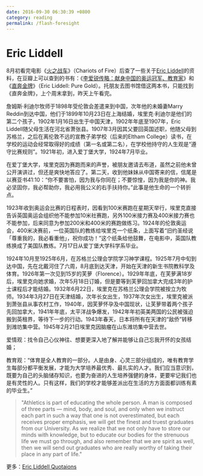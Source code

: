 ```yaml
---
date: 2016-09-30 06:30:39 +0800
category: reading
permalink: /flash-foresight
---
```

# Eric Liddell

8月初看完电影《[火之战车](https://movie.douban.com/subject/1300487/)》（Chariots of Fire）后查了一些关于[Eric Liddell](https://en.wikipedia.org/wiki/Eric_Liddell)的资料，在豆瓣上可以查到的书有：《[李爱锐传略：献身中国的奥运冠军、教育家](https://book.douban.com/subject/26427301/)》和《[直奔金牌](https://book.douban.com/subject/3019922/)》（Eric Liddell: Pure Gold）。托朋友去图书馆借这两本书，只能找到《直奔金牌》，上个周末拿到，昨天上午看完。

詹姆斯·利迪尔牧师于1898年受伦敦会差遣来到中国，次年他的未婚妻Marry Reddin到达中国，他们于1899年10月23日在上海结婚，埃里克·利迪尔是他们的第二个孩子，1902年1月16日出生于中国天津，1902年年底至1907年，Eric Liddell随父母生活在河北省萧张县。1907年3月因其父要回英国述职，他随父母到苏格兰，之后在离伦敦不远的宣教子弟学校（后来的Eltham College）读书，在学校的运动会经常取得好的成绩（第一名或第二名），在学校他持守的人生观是“遵守比赛规则”。1921年初，进入爱丁堡大学，1924年7月毕业。

在爱丁堡大学，埃里克因为赛跑而来的声誉，被朋友邀请去布道，虽然之前他未曾公开演讲过，但还是爽快地答应了。第二天，收到他妹妹从中国寄来的信，信尾是以赛亚书41:10：“你不要害怕，因为我与你同在；不要惊惶，因为我是你的神。我必坚固你，我必帮助你，我必用我公义的右手扶持你。”此事是他生命的一个转折点。

1923年收到奥运会比赛的日程表时，因看到100米赛跑在星期天举行，埃里克直接告诉英国奥运会组织他不能参加10米社赛跑，另外100米接力赛及400米接力赛也不能参加，后来同意为参加200米和400米的赛跑做练习。1924年的伦敦奥运会，400米决赛前，一位英国队的教练给埃里克一个纸条，上面写着“旧约圣经说「尊重我的，我必看重他」，祝你成功！”这个纸条给他鼓舞，在电影中，英国队教练换成了美国队教练。7月17日从爱丁堡大学科学系毕业。

1924年10月至1925年6月，在苏格兰公理会学院学习神学课程。1925年7月中旬到达中国，先在北戴河住了六周，8月底到达天津，开始在天津的新生书院教科学及体育。1926年第一次见到15岁的芙萝（Florence）。1929年年底，在芙萝满18岁后，埃里克向她求婚，次年5月18日订婚，但是要等到芙萝回加拿大完成3年的护士课程后才能结婚。1932年6月22日，埃里克在苏格兰公理会学院被按立为牧师。1934年3月27日在天津结婚，次年长女出生，1937年次女出生，埃里克被派到萧张县从事农村工作，1940年，因芙萝怀孕及中国现状，让芙萝带着两个孩子先回加拿大，1941年年底，太平洋战争爆发，1942年年初英美两国的公民被强迫搬到英租界，等待下一步的行动。1943年春天，日本将所有在天津的“敌侨”转移到潍坊集中营。1945年2月21日埃里克因脑瘤在山东潍坊集中营去世。

爱情观：找令自己心仪神往、想要更深入地了解并能够让自己忘我开怀的女孩结婚；

教育观：“体育是全人教育的一部分。人是由身、心灵三部分组成的，唯有教育学生每部分都平衡发展，才能为大学培养最优秀、最扎实的人才。我们应当意识到，既要为自己的头脑储存知识，也要为奋进的人生培养强健的身体，更要牢记我们也是有灵性的人。只有这样，我们的学校才能够差派出在生活的方方面面都训练有素的毕业生。”  

>"Athletics is part of educating the whole person. A man is composed of three parts ― mind, body, and soul, and only when we instruct each part in such a way that one is not overestimated, but each receives proper emphasis, we will get the finest and truest graduates from our University. As we realize that we not only have to store our minds with knowledge, but to educate our bodies for the strenuous life we must go through, and also remember that we are spirit as well, then we will send out graduates who are really worthy of taking their place in any part of life."

更多：[Eric Liddell Quotaions](http://www.ericliddell.org/ericliddell/quotations)